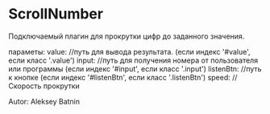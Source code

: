 # ScrollNumber

Подключаемый плагин для прокрутки цифр до заданного значения.

параметы:
value: //путь для вывода результата. (если индекс '#value', если класс '.value')
input: //путь для получения номера от пользователя или программы (если индекс '#input', если класс '.input')
listenBtn: //путь к кнопке (если индекс '#listenBtn', если класс '.listenBtn')
speed: //Скорость прокрутки 






Autor: Aleksey Batnin 
